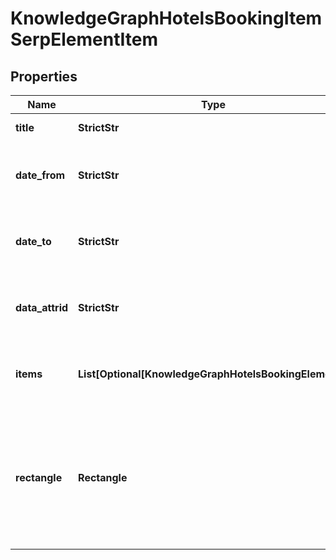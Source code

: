# KnowledgeGraphHotelsBookingItemSerpElementItem


## Properties

| Name | Type | Description | Notes |
|------------ | ------------- | ------------- | -------------|
**title** | **StrictStr** | title of a given link element |[optional]|
**date_from** | **StrictStr** | starting date of stay<br>in the format “year-month-date”<br>example:<br>2019-11-15 |[optional]|
**date_to** | **StrictStr** | ending date of stay<br>in the format “year-month-date”<br>example:<br>2019-11-17 |[optional]|
**data_attrid** | **StrictStr** | google defined data attribute ID<br>example:<br>kc:/local:hotel booking |[optional]|
**items** | **List[Optional[KnowledgeGraphHotelsBookingElement]]** | additional items present in the element<br>if there are none, equals null |[optional]|
**rectangle** | **Rectangle** | rectangle parameters<br>contains cartesian coordinates and pixel dimensions of the result’s snippet in SERP<br>equals null if calculate_rectangles in the POST request is not set to true |[optional]|